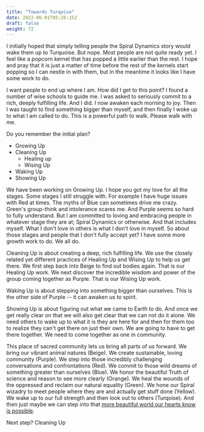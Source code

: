 ```yaml
---
title: "Towards Turqoise"
date: 2022-06-01T05:26:15Z
draft: false
weight: 72
---
```

I initially hoped that simply telling people the Spiral Dynamics story would wake them up to Turquoise. But nope. Most people are not quite ready yet. I feel like a popcorn kernel that has popped a little earlier than the rest. I hope and pray that it is just a matter of time before the rest of the kernels start popping so I can nestle in with them, but in the meantime it looks like I have some work to do.

I want people to end up where I am. How did I get to this point? I found a number of wise schools to guide me. I was asked to seriously commit to a rich, deeply fulfilling life. And I did. I now awaken each morning to joy. Then I was taught to find something  bigger than myself, and then finally I woke up to what I am called to do. This is a powerful path to walk. Please walk with me.

Do you remember the initial plan?

* Growing Up
* Cleaning Up
  * Healing up
  * Wising Up
* Waking Up
* Showing Up

We have been working on Growing Up. I hope you got my love for all the stages. Some stages I still struggle with. For example I have huge issues with Red at times. The myths of Blue can sometimes drive me crazy. Green's group-think and intolerance scares me. And Purple seems so hard to fully understand. But I am committed to loving and embracing people in whatever stage they are at; Spiral Dynamics or otherwise. And that includes myself. What I don't love in others is what I don't love in myself. So about those stages and people that I don't fully accept yet? I have some more growth work to do. We all do.

Cleaning Up is about creating a deep, rich fulfilling life. We use the closely related yet different practices of Healing Up and Wising Up to help us get there. We first step back into Beige to find out bodies again. That is our Healing Up work. We next discover the incredible wisdom and power of the group coming together as Purple. That is our Wising Up work.

Waking Up is about stepping into something bigger than ourselves. This is the other side of Purple -- it can awaken us to spirit.

Showing Up is about figuring out what we came to Earth to do. And once we get really clear on that we will also get clear that we can not do it alone. We need others to wake up to what it is they are here for and then for them too to realize they can't get there on just their own. We are going to have to get there together. We need to come together as one in community.

This place of sacred community lets us bring all parts of us forward. We bring our vibrant animal natures (Beige). We create sustainable, loving community (Purple). We step into those incredibly challenging conversations and confrontations (Red). We commit to those wild dreams of something greater than ourselves (Blue). We honor the beautiful Truth of science and reason to see more clearly (Orange). We heal the wounds of the oppressed and reclaim our natural equality (Green). We hone our Spiral wizadry to meet people where they are and actually get stuff done (Yellow). We wake up to our full strength and then look out to others (Turqoise). And then just maybe we can step into that [more beautiful world our hearts know is possible](https://charleseisenstein.org/books/the-more-beautiful-world-our-hearts-know-is-possible/).

Next step? Cleaning Up
